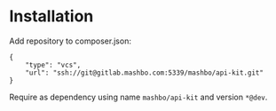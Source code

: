 # Installation

Add repository to composer.json:

    {
        "type": "vcs",
        "url": "ssh://git@gitlab.mashbo.com:5339/mashbo/api-kit.git"
    }

Require as dependency using name `mashbo/api-kit` and version `*@dev`. 
